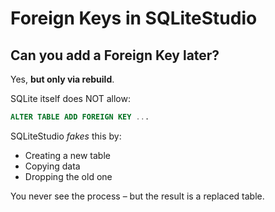 # Foreign Keys in SQLiteStudio

## Can you add a Foreign Key later?

Yes, **but only via rebuild**.

SQLite itself does NOT allow:
```sql
ALTER TABLE ADD FOREIGN KEY ...
```

SQLiteStudio *fakes* this by:
- Creating a new table
- Copying data
- Dropping the old one

You never see the process – but the result is a replaced table.
